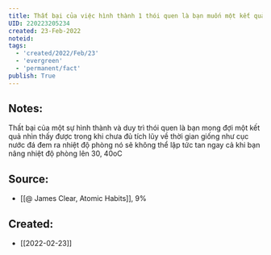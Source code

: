 ```yaml
---
title: Thất bại của việc hình thành 1 thói quen là bạn muốn một kết quả thấy được khi thời gian chưa tích lũy đủ
UID: 220223205234
created: 23-Feb-2022
noteid:
tags:
  - 'created/2022/Feb/23'
  - 'evergreen'
  - 'permanent/fact'
publish: True
---
```

## Notes:
Thất bại của một sự hình thành và duy trì thói quen là bạn mong đợi một kết quả nhìn thấy được trong khi chưa đủ tích lũy về thời gian giống như cục nước đá đem ra nhiệt độ phòng nó sẽ không thể lập tức tan ngay cả khi bạn nâng nhiệt độ phòng lên 30, 40oC

## Source:
- [[@ James Clear, Atomic Habits]], 9%





## Created:
- [[2022-02-23]]

